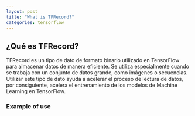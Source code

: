 ```yaml
---
layout: post
title: "What is TFRecord?"
categories: tensorflow
---
```


## ¿Qué es TFRecord?

TFRecord es un tipo de dato de formato binario utilizado en TensorFlow para almacenar datos de manera eficiente. Se utiliza especialmente cuando se trabaja con un conjunto de datos grande, como imágenes o secuencias. Utilizar este tipo de dato ayuda a acelerar el proceso de lectura de datos, por consiguiente, acelera el entrenamiento de los modelos de Machine Learning en TensorFlow.

### Example of use
